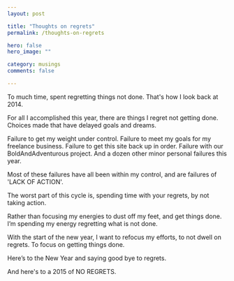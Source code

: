 ```yaml
---
layout: post

title: "Thoughts on regrets"
permalink: /thoughts-on-regrets

hero: false
hero_image: ""

category: musings
comments: false

---
```



To much time, spent regretting things not done. That's how I look back at 2014.

For all I accomplished this year, there are things I regret not getting done. Choices made that have delayed goals and dreams. 

Failure to get my weight under control. Failure to meet my goals for my freelance business. Failure to get this site back up in order. Failure with our BoldAndAdventurous project. And a dozen other minor personal failures this year.

Most of these failures have all been within my control, and are failures of 'LACK OF ACTION'.

The worst part of this cycle is, spending time with your regrets, by not taking action.

Rather than focusing my energies to dust off my feet, and get things done. I’m spending my energy regretting what is not done.

With the start of the new year, I want to refocus my efforts, to not dwell on regrets. To focus on getting things done.

Here’s to the New Year and saying good bye to regrets.

And here's to a 2015 of NO REGRETS.
